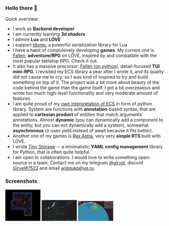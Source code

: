 ### Hello there 👋

Quick overview:

- I work as **Backend developer**
- I am currently learning **3d shaders**
- I admire **Lua** and **LÖVE**
- I support [ldump](https://github.com/girvel/ldump), a powerful serialization library for Lua
- I have a habit of compulsively developing **games**. My current one is [Fallen](https://github.com/girvel/fallen), **adventure/RPG** on LÖVE, inspired by and compatible with the most popular tabletop RPG. Check it out.
- It also has a massive precursor: [Fallen (on python)](https://github.com/girvel/fallen_python), detail-focused **TUI mini-RPG**. I revisited my ECS library a year after I wrote it, and its quality did not cause me to cry, so I was kind of inspired to try and build something on top of it. The project was a bit more about beauty of the code behind the game than the game itself. I got a bit overzealous and wrote too much high-level functionality and very moderate amount of features.
- I am quite proud of my [own interpretation of ECS](https://github.com/girvel/ecs) in form of python library. System are functions with **annotation**-based syntax, that are applied to **cartesian product** of entities that match arguments' annotations. Almost **dynamic** (you can dynamically add a component to the entity, but you can not dynamically add a system), somewhat **asynchronous** (it uses yield instead of await because it fits better).
- Another one of my games is [Rex Astra](https://github.com/girvel/rex_astra), very very **simple RTS** built with LOVE.
- I wrote [Tiny Storage](https://github.com/girvel/tiny_storage) -- a minimalistic **YAML config management** library for Python, that is often quite helpful.
- I am open to collaborations. I would love to write something open-source in a team. Contact me on my telegram [@girvel](https://t.me/girvel), discord [Girvel#7522](https://discordapp.com/users/Girvel#7522) and email *widauka@ya.ru*.

### Screenshots

<div style="display: inline;">
    <img src="/screenshots/fallen.png" width="22%">
    <img src="screenshots/fallen_python.png" width="22%">
    <img src="/screenshots/rex_astra.png" width="22%">
</div>
